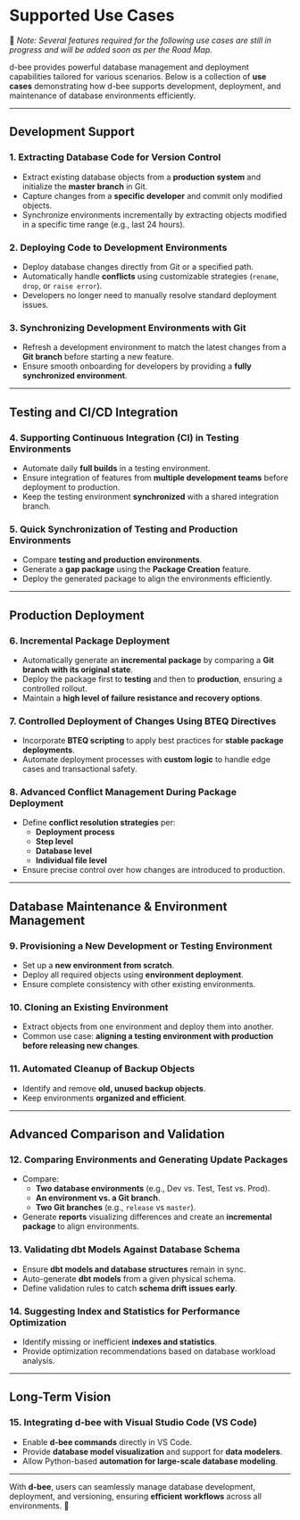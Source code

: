 # Supported Use Cases

🚀 *Note: Several features required for the following use cases are still in progress and will be added soon as per the Road Map.*

d-bee provides powerful database management and deployment capabilities tailored for various scenarios. Below is a collection of **use cases** demonstrating how d-bee supports development, deployment, and maintenance of database environments efficiently.

---

## **Development Support**

### **1. Extracting Database Code for Version Control**
- Extract existing database objects from a **production system** and initialize the **master branch** in Git.
- Capture changes from a **specific developer** and commit only modified objects.
- Synchronize environments incrementally by extracting objects modified in a specific time range (e.g., last 24 hours).

### **2. Deploying Code to Development Environments**
- Deploy database changes directly from Git or a specified path.
- Automatically handle **conflicts** using customizable strategies (`rename`, `drop`, or `raise error`).
- Developers no longer need to manually resolve standard deployment issues.

### **3. Synchronizing Development Environments with Git**
- Refresh a development environment to match the latest changes from a **Git branch** before starting a new feature.
- Ensure smooth onboarding for developers by providing a **fully synchronized environment**.

---

## **Testing and CI/CD Integration**

### **4. Supporting Continuous Integration (CI) in Testing Environments**
- Automate daily **full builds** in a testing environment.
- Ensure integration of features from **multiple development teams** before deployment to production.
- Keep the testing environment **synchronized** with a shared integration branch.

### **5. Quick Synchronization of Testing and Production Environments**
- Compare **testing and production environments**.
- Generate a **gap package** using the **Package Creation** feature.
- Deploy the generated package to align the environments efficiently.

---

## **Production Deployment**

### **6. Incremental Package Deployment**
- Automatically generate an **incremental package** by comparing a **Git branch with its original state**.
- Deploy the package first to **testing** and then to **production**, ensuring a controlled rollout.
- Maintain a **high level of failure resistance and recovery options**.

### **7. Controlled Deployment of Changes Using BTEQ Directives**
- Incorporate **BTEQ scripting** to apply best practices for **stable package deployments**.
- Automate deployment processes with **custom logic** to handle edge cases and transactional safety.

### **8. Advanced Conflict Management During Package Deployment**
- Define **conflict resolution strategies** per:
  - **Deployment process**
  - **Step level**
  - **Database level**
  - **Individual file level**
- Ensure precise control over how changes are introduced to production.

---

## **Database Maintenance & Environment Management**

### **9. Provisioning a New Development or Testing Environment**
- Set up a **new environment from scratch**.
- Deploy all required objects using **environment deployment**.
- Ensure complete consistency with other existing environments.

### **10. Cloning an Existing Environment**
- Extract objects from one environment and deploy them into another.
- Common use case: **aligning a testing environment with production before releasing new changes**.

### **11. Automated Cleanup of Backup Objects**
- Identify and remove **old, unused backup objects**.
- Keep environments **organized and efficient**.

---

## **Advanced Comparison and Validation**

### **12. Comparing Environments and Generating Update Packages**
- Compare:
  - **Two database environments** (e.g., Dev vs. Test, Test vs. Prod).
  - **An environment vs. a Git branch**.
  - **Two Git branches** (e.g., `release` vs `master`).
- Generate **reports** visualizing differences and create an **incremental package** to align environments.

### **13. Validating dbt Models Against Database Schema**
- Ensure **dbt models and database structures** remain in sync.
- Auto-generate **dbt models** from a given physical schema.
- Define validation rules to catch **schema drift issues early**.

### **14. Suggesting Index and Statistics for Performance Optimization**
- Identify missing or inefficient **indexes and statistics**.
- Provide optimization recommendations based on database workload analysis.

---

## **Long-Term Vision**

### **15. Integrating d-bee with Visual Studio Code (VS Code)**
- Enable **d-bee commands** directly in VS Code.
- Provide **database model visualization** and support for **data modelers**.
- Allow Python-based **automation for large-scale database modeling**.

---

With **d-bee**, users can seamlessly manage database development, deployment, and versioning, ensuring **efficient workflows** across all environments. 🚀
